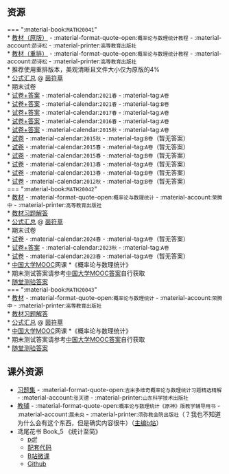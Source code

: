 ## 资源  
=== ":material-book:`MATH20041`"  
    * [教材（原版）](https://api.mir6.com/api/lanzou?url=https://cqu-openlib.lanzout.com/iCjW12hnen3i&down=true) - :material-format-quote-open:`概率论与数理统计教程` - :material-account:`茆诗松` - :material-printer:`高等教育出版社`  
    * [教材（重排）](https://api.mir6.com/api/lanzou?url=https://cqu-openlib.lanzout.com/i97aS2hnensd&down=true) - :material-format-quote-open:`概率论与数理统计教程` - :material-account:`茆诗松` - :material-printer:`高等教育出版社`  
    * 推荐使用重排版本，美观清晰且文件大小仅为原版的4%  
    * [公式汇总](https://api.mir6.com/api/lanzou?url=https://cqu-openlib.lanzout.com/iv6HX2hnh4gf&down=true) @ [茵符草](../contributor/茵符草.md)  
    * 期末试卷  
        * [试卷+答案](https://api.mir6.com/api/lanzou?url=https://cqu-openlib.lanzout.com/iVQdl2hnh5mh&down=true) - :material-calendar:`2021春` - :material-tag:`A卷`  
        * [试卷+答案](https://api.mir6.com/api/lanzou?url=https://cqu-openlib.lanzout.com/iA4Sp2hnh5pa&down=true) - :material-calendar:`2021春` - :material-tag:`B卷`  
        * [试卷+答案](https://api.mir6.com/api/lanzou?url=https://cqu-openlib.lanzout.com/iNWD62hnh5kf&down=true) - :material-calendar:`2017春` - :material-tag:`A卷`  
        * [试卷+答案](https://api.mir6.com/api/lanzou?url=https://cqu-openlib.lanzout.com/iAyUC2hnh5je&down=true) - :material-calendar:`2016春` - :material-tag:`A卷`  
        * [试卷+答案](https://api.mir6.com/api/lanzou?url=https://cqu-openlib.lanzout.com/i4HZd2hnh5fa&down=true) - :material-calendar:`2015秋` - :material-tag:`A卷`  
        * [试卷](https://api.mir6.com/api/lanzou?url=https://cqu-openlib.lanzout.com/i0uq92hnh5hc&down=true) - :material-calendar:`2015秋` - :material-tag:`B卷`（暂无答案）  
        * [试卷](https://api.mir6.com/api/lanzou?url=https://cqu-openlib.lanzout.com/iGooO2hnh5di&down=true) - :material-calendar:`2015春` - :material-tag:`A卷`（暂无答案）  
        * [试卷](https://api.mir6.com/api/lanzou?url=https://cqu-openlib.lanzout.com/inxJ52hnh5ej&down=true) - :material-calendar:`2015春` - :material-tag:`B卷`（暂无答案）  
        * [试卷](https://api.mir6.com/api/lanzou?url=https://cqu-openlib.lanzout.com/iEW722hnh5af&down=true) - :material-calendar:`2013春` - :material-tag:`A卷`（暂无答案）  
        * [试卷](https://api.mir6.com/api/lanzou?url=https://cqu-openlib.lanzout.com/ine5W2hnh5bg&down=true) - :material-calendar:`2013春` - :material-tag:`B卷`（暂无答案）  
        * [试卷](https://api.mir6.com/api/lanzou?url=https://cqu-openlib.lanzout.com/iVv6E2hnh57c&down=true) - :material-calendar:`2012秋` - :material-tag:`B卷`（暂无答案）  
=== ":material-book:`MATH20042`"  
    * [教材](https://api.mir6.com/api/lanzou?url=https://cqu-openlib.lanzout.com/iNMq62hnecwb&down=true) - :material-format-quote-open:`概率论与数理统计` - :material-account:`荣腾中` - :material-printer:`高等教育出版社`  
        * [教材习题解答](https://api.mir6.com/api/lanzou?url=https://cqu-openlib.lanzout.com/iAwNE2hnesje&down=true)  
    * [公式汇总](https://api.mir6.com/api/lanzou?url=https://cqu-openlib.lanzout.com/iv6HX2hnh4gf&down=true) @ [茵符草](../contributor/茵符草.md)  
    * 期末试卷  
        * [试卷](https://api.mir6.com/api/lanzou?url=https://cqu-openlib.lanzout.com/i4hEe2j2gahc&down=true) - :material-calendar:`2024春` - :material-tag:`A卷`（暂无答案）  
        * [试卷+答案](https://api.mir6.com/api/lanzou?url=https://cqu-openlib.lanzout.com/iEvOt2hnh5za&down=true) - :material-calendar:`2023秋` - :material-tag:`A卷`  
        * [试卷](https://api.mir6.com/api/lanzou?url=https://cqu-openlib.lanzout.com/iZPhq2hnh5uf&down=true) - :material-calendar:`2023春` - :material-tag:`A卷`（暂无答案）  
    * [中国大学MOOC](https://www.icourse163.org/)网课
        *《概率论与数理统计》  
            * 期末测试答案请参考[中国大学MOOC答案](../skill/推荐使用的网站等/中国大学MOOC答案.md)自行获取  
            * [随堂测验答案](https://api.mir6.com/api/lanzou?url=https://cqu-openlib.lanzout.com/iYda12hne6eh&down=true)  
=== ":material-book:`MATH20043`"  
    * [教材](https://api.mir6.com/api/lanzou?url=https://cqu-openlib.lanzout.com/iNMq62hnecwb&down=true) - :material-format-quote-open:`概率论与数理统计` - :material-account:`荣腾中` - :material-printer:`高等教育出版社`  
        * [教材习题解答](https://api.mir6.com/api/lanzou?url=https://cqu-openlib.lanzout.com/iAwNE2hnesje&down=true)  
    * [公式汇总](https://api.mir6.com/api/lanzou?url=https://cqu-openlib.lanzout.com/iv6HX2hnh4gf&down=true) @ [茵符草](../contributor/茵符草.md)  
    * [中国大学MOOC](https://www.icourse163.org/)网课
        *《概率论与数理统计》  
            * 期末测试答案请参考[中国大学MOOC答案](../skill/推荐使用的网站等/中国大学MOOC答案.md)自行获取  
            * [随堂测验答案](https://api.mir6.com/api/lanzou?url=https://cqu-openlib.lanzout.com/iYda12hne6eh&down=true)  

## 课外资源
- [习题集](https://api.mir6.com/api/lanzou?url=https://cqu-openlib.lanzout.com/inWEJ2hne83i&down=true) - :material-format-quote-open:`吉米多维奇概率论与数理统计习题精选精解` - :material-account:`张天德` - :material-printer:`山东科学技术出版社`  
- [教辅](https://api.mir6.com/api/lanzou?url=https://cqu-openlib.lanzout.com/iGRII2hnetqh&down=true) - :material-format-quote-open:`概率论与数理统计《原神》版教学辅导用书` - :material-account:`展未央` - :material-printer:`须弥教会院出版社`（？我也不知道为什么会有这个东西，但是确实内容很牛）（[主编b站](https://space.bilibili.com/227081705/)）  
- 鸢尾花书 Book_5 《统计至简》  
    - [pdf](https://api.mir6.com/api/lanzou?url=https://cqu-openlib.lanzout.com/iGz3i2hnf1cb&down=true)  
    - [配套代码](https://api.mir6.com/api/lanzou?url=https://cqu-openlib.lanzout.com/iOcY62hnetyf&down=true)  
    - [B站微课](https://space.bilibili.com/513194466)  
    - [Github](https://github.com/Visualize-ML/Book5_Essentials-of-Probability-and-Statistics)  